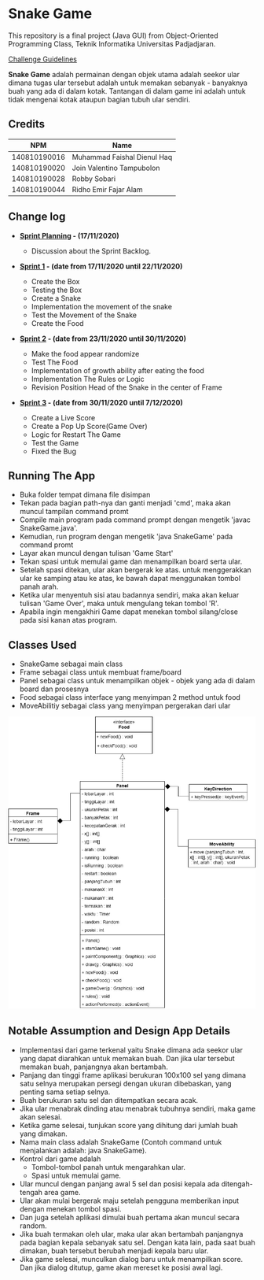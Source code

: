 # Snake Game

This repository is a final project (Java GUI) from Object-Oriented Programming Class, Teknik Informatika Universitas Padjadjaran. 

[Challenge Guidelines](challenge-guideline.md)

**Snake Game** adalah permainan dengan objek utama adalah seekor ular dimana tugas ular tersebut adalah untuk memakan sebanyak - banyaknya buah yang ada di dalam kotak. Tantangan di dalam game ini adalah untuk tidak mengenai kotak ataupun bagian tubuh ular sendiri.

## Credits
| NPM           | Name        |
| ------------- |-------------|
| 140810190016  | Muhammad Faishal Dienul Haq    |
| 140810190020  | Join Valentino Tampubolon    |
| 140810190028  | Robby Sobari |
| 140810190044  | Ridho Emir Fajar Alam |

## Change log
- **[Sprint Planning](changelog/sprint-planning.md) - (17/11/2020)** 
   -  Discussion about the Sprint Backlog.

- **[Sprint 1](changelog/sprint-1.md) - (date from 17/11/2020 until 22/11/2020)** 
   - Create the Box
   - Testing the Box
   - Create a Snake
   - Implementation the movement of the snake
   - Test the Movement of the Snake
   - Create the Food

- **[Sprint 2](changelog/sprint-2.md) - (date from 23/11/2020 until 30/11/2020)** 
   - Make the food appear randomize
   - Test The Food 
   - Implementation of growth ability after eating the food
   - Implementation The Rules or Logic
   - Revision Position Head of the Snake in the center of Frame
   
- **[Sprint 3](changelog/sprint-3.md) - (date from 30/11/2020 until 7/12/2020)** 
   - Create a Live Score 
   - Create a Pop Up Score(Game Over)
   - Logic for Restart The Game
   - Test the Game
   - Fixed the Bug 

## Running The App
- Buka folder tempat dimana file disimpan
- Tekan pada bagian path-nya dan ganti menjadi 'cmd', maka akan muncul tampilan command promt
- Compile main program pada command prompt dengan mengetik 'javac SnakeGame.java'.
- Kemudian, run program dengan mengetik 'java SnakeGame' pada command promt
- Layar akan muncul dengan tulisan 'Game Start'
- Tekan spasi untuk memulai game dan menampilkan board serta ular.
- Setelah spasi ditekan, ular akan bergerak ke atas. untuk menggerakkan ular ke samping atau ke atas, ke bawah dapat menggunakan tombol panah arah.
- Ketika ular menyentuh sisi atau badannya sendiri, maka akan keluar tulisan 'Game Over', maka untuk mengulang tekan tombol 'R'.
- Apabila ingin mengakhiri Game dapat menekan tombol silang/close pada sisi kanan atas program.

## Classes Used

- SnakeGame sebagai main class
- Frame sebagai class untuk membuat frame/board
- Panel sebagai class untuk menampilkan objek - objek yang ada di dalam board dan prosesnya
- Food sebagai class interface yang menyimpan 2 method untuk food
- MoveAbilitiy sebagai class yang menyimpan pergerakan dari ular

![Gambar UML Snake](images/UML.jpg)

## Notable Assumption and Design App Details

- Implementasi dari game terkenal yaitu Snake dimana ada seekor ular yang dapat diarahkan untuk memakan buah. Dan jika ular tersebut memakan buah, panjangnya akan bertambah.
- Panjang dan tinggi frame aplikasi berukuran 100x100 sel yang dimana satu selnya merupakan persegi dengan ukuran dibebaskan, yang penting sama setiap selnya.
- Buah berukuran satu sel dan ditempatkan secara acak.
- Jika ular menabrak dinding atau menabrak tubuhnya sendiri, maka game akan selesai.
- Ketika game selesai, tunjukan score yang dihitung dari jumlah buah yang dimakan.
- Nama main class adalah SnakeGame (Contoh command untuk menjalankan adalah: java SnakeGame).
- Kontrol dari game adalah
    - Tombol-tombol panah untuk mengarahkan ular.
    - Spasi untuk memulai game.
- Ular muncul dengan panjang awal 5 sel dan posisi kepala ada ditengah-tengah area game.
- Ular akan mulai bergerak maju setelah pengguna memberikan input dengan menekan tombol spasi.
- Dan juga setelah aplikasi dimulai buah pertama akan muncul secara random.
- Jika buah termakan oleh ular, maka ular akan bertambah panjangnya pada bagian kepala sebanyak satu sel. Dengan kata lain, pada saat buah dimakan, buah tersebut berubah menjadi kepala baru ular.
- Jika game selesai, munculkan dialog baru untuk menampilkan score. Dan jika dialog ditutup, game akan mereset ke posisi awal lagi.
